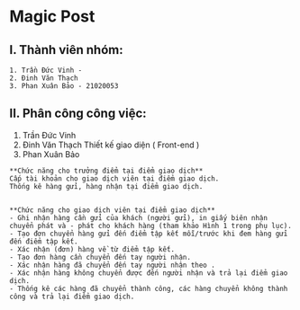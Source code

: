 # Magic Post 

## I. Thành viên nhóm:
```
1. Trần Đức Vinh - 
2. Đinh Văn Thạch
3. Phan Xuân Bảo - 21020053
```

## II. Phân công công việc:

1. Trần Đức Vinh
2. Đinh Văn Thạch
    Thiết kế giao diện ( Front-end )
3. Phan Xuân Bảo
```
**Chức năng cho trưởng điểm tại điểm giao dịch**
Cấp tài khoản cho giao dịch viên tại điểm giao dịch.
Thống kê hàng gửi, hàng nhận tại điểm giao dịch.


**Chức năng cho giao dịch viên tại điểm giao dịch**
- Ghi nhận hàng cần gửi của khách (người gửi), in giấy biên nhận chuyển phát và - phát cho khách hàng (tham khảo Hình 1 trong phụ lục).
- Tạo đơn chuyển hàng gửi đến điểm tập kết mỗi/trước khi đem hàng gửi đến điểm tập kết.
- Xác nhận (đơn) hàng về từ điểm tập kết.
- Tạo đơn hàng cần chuyển đến tay người nhận.
- Xác nhận hàng đã chuyển đến tay người nhận theo .
- Xác nhận hàng không chuyển được đến người nhận và trả lại điểm giao dịch.
- Thống kê các hàng đã chuyển thành công, các hàng chuyển không thành công và trả lại điểm giao dịch.

```
